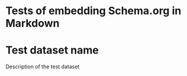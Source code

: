 # Tests of embedding Schema.org in Markdown

<div itemscope itemtype="http://schema.org/Dataset">
  <h1 itemprop="name">Test dataset name</h1>
  <div itemprop="description">Description of the test dataset</div>
</div>
